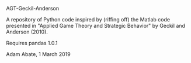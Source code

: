 AGT-Geckil-Anderson

A repository of Python code inspired by (riffing off) the Matlab code presented in "Applied Game Theory and Strategic Behavior" by Geckil and Anderson (2010).

Requires pandas 1.0.1

Adam Abate, 1 March 2019
